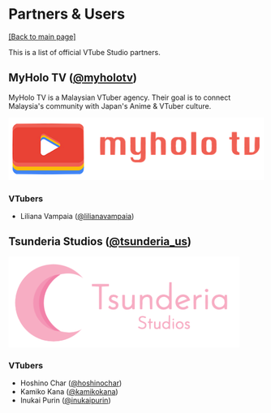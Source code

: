 # Partners & Users

[\[Back to main page\]](https://denchisoft.github.io/)

This is a list of official VTube Studio partners.

## MyHolo TV ([@myholotv](https://twitter.com/myholotv))

MyHolo TV is a Malaysian VTuber agency. Their goal is to connect Malaysia's community with Japan's Anime & VTuber culture.

![MyHolo TV](/images/partners/myholo_tv_logo.png "MyHolo TV")

### VTubers
 - Liliana Vampaia ([@lilianavampaia](https://twitter.com/lilianavampaia))

## Tsunderia Studios ([@tsunderia_us](https://twitter.com/tsunderia_us))

![Tsunderia Studios](/images/partners/tsunderia_logo.png "Tsunderia Studios")

### VTubers
 - Hoshino Char ([@hoshinochar](https://twitter.com/hoshinochar))
 - Kamiko Kana ([@kamikokana](https://twitter.com/kamikokana))
 - Inukai Purin ([@inukaipurin](https://twitter.com/inukaipurin))

